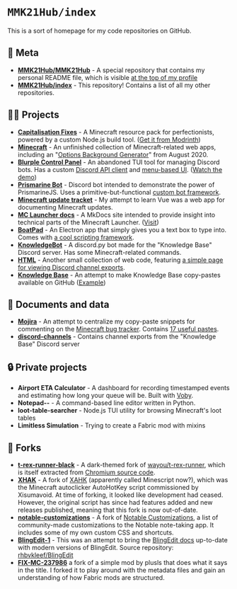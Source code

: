 # `MMK21Hub/index`

This is a sort of homepage for my code repositories on GitHub.

## 🔮 Meta

- [**MMK21Hub/MMK21Hub**](https://github.com/MMK21Hub/MMK21Hub) - A special repository that contains my personal README file, which is visible [at the top of my profile](https://github.com/MMK21Hub#mmk21)
- [**MMK21Hub/index**](https://github.com/MMK21Hub/index) - This repository! Contains a list of all my other repositories.

## 🧑‍💻 Projects

- [**Capitalisation Fixes**](https://github.com/MMK21Hub/Capitalisation-Fixes) - A Minecraft resource pack for perfectionists, powered by a custom Node.js build tool. ([Get it from Modrinth](https://modrinth.com/resourcepack/capitalisation-fixes))
- [**Minecraft**](https://github.com/MMK21Hub/Minecraft) - An unfinished collection of Minecraft-related web apps, including an "[Options Background Generator](https://mmk21hub.github.io/Minecraft/Useful/OptionsBGgen/)" from August 2020.
- [**Blurple Control Panel**](https://github.com/MMK21Hub/blurple-control-panel) - An abandoned TUI tool for managing Discord bots. Has a custom [Discord API client](https://github.com/MMK21Hub/blurple-control-panel/blob/38cfab24c052319f02955e865e36548461196b3f/index.ts#LL18C14-L18C14) and [menu-based UI](https://github.com/MMK21Hub/blurple-control-panel/blob/38cfab24c052319f02955e865e36548461196b3f/index.ts#L122). ([Watch the demo](https://asciinema.org/a/474308))
- [**Prismarine Bot**](https://github.com/MMK21Hub/prismarine-bot) - Discord bot intended to demonstrate the power of PrismarineJS. Uses a primitive-but-functional [custom bot framework](https://github.com/MMK21Hub/prismarine-bot/blob/staging/src/command.ts).
- [**Minecraft update tracket**](https://github.com/MMK21Hub/mc-changelogs) - My attempt to learn Vue was a web app for documenting Minecraft updates.
- [**MC Launcher docs**](https://github.com/MMK21Hub/MCL-docs) - A MkDocs site intended to provide insight into technical parts of the Minecraft Launcher. ([Visit](https://mmk21hub.github.io/MCL-docs/))
- [**BoatPad**](https://github.com/MMK21Hub/BoatPad) - An Electron app that simply gives you a text box to type into. Comes with [a cool scripting framework](https://github.com/MMK21Hub/BoatPad/blob/cb4b18beb2296790089a3e12688bdae9f425f014/src/renderer.js#L73).
- [**KnowledgeBot**](https://github.com/MMK21Hub/KnowledgeBot) - A discord.py bot made for the "Knowledge Base" Discord server. Has some Minecraft-related commands.
- [**HTML**](https://github.com/MMK21Hub/HTML) - Another small collection of web code, featuring [a simple page for viewing Discord channel exports](https://mmk21hub.github.io/HTML/knowledege-base-archived-channels).
- [**Knowledge Base**](https://github.com/MMK21Hub/KnowledgeBase) - An attempt to make Knowledge Base copy-pastes available on GitHub ([Example](https://github.com/MMK21Hub/KnowledgeBase/blob/main/Resources/faqs/datapacks/pack.mcmeta.md))

## 📄 Documents and data

- [**Mojira**](https://github.com/MMK21Hub/Mojira) - An attempt to centralize my copy-paste snippets for commenting on the [Minecraft bug tracker](https://bugs.mojang.com). Contains [17 useful pastes](https://github.com/MMK21Hub/Mojira/tree/main/pastes/resolutions/invalid).
- [**discord-channels**](https://github.com/MMK21Hub/discord-channels) - Contains channel exports from the "Knowledge Base" Discord server

## 🔒 Private projects

- **Airport ETA Calculator** - A dashboard for recording timestamped events and estimating how long your queue will be. Built with [Voby](https://github.com/vobyjs/voby/).
- **Notepad--** - A command-based line editor written in Python.
- **loot-table-searcher** - Node.js TUI utility for browsing Minecraft's loot tables
- **Limitless Simulation** - Trying to create a Fabric mod with mixins

## 🍴 Forks

- [**t-rex-runner-black**](https://github.com/MMK21Hub/t-rex-runner-black) - A dark-themed fork of [wayou/t-rex-runner](https://github.com/wayou/t-rex-runner), which is itself extracted from [Chromium source code](https://source.chromium.org/chromium/chromium/src/+/main:components/neterror/resources/offline.js;l=7?q=t-rex%20package:%5Echromium$&ss=chromium).
- [**XHAK**](https://github.com/histefanhere/XAHK) - A fork of [XAHK](https://github.com/histefanhere/XAHK) (apparently called Minescript now?), which was the Minecraft autoclicker AutoHotKey script commissioned by Xisumavoid. At time of forking, it looked like development had ceased. However, the original script has since had features added and new releases published, meaning that this fork is now out-of-date.
- [**notable-customizations**](https://github.com/MMK21Hub/notable-customizations) - A fork of [Notable Customizations](https://github.com/notable/notable-customizations), a list of community-made customizations to the Notable note-taking app. It includes some of my own custom CSS and shortcuts.
- [**BlingEdit-1**](https://github.com/MMK21Hub/BlingEdit-1) - This was an attempt to bring the [BlingEdit docs](https://blingedit.readthedocs.io/en/latest/) up-to-date with modern versions of BlingEdit. Source repository: [rhbvkleef/BlingEdit](https://github.com/rhbvkleef/BlingEdit)
- [**FIX-MC-237986**](https://github.com/MMK21Hub/FIX-MC-237986) a fork of a simple mod by plusls that does what it says in the title. I forked it to play around with the metadata files and gain an understanding of how Fabric mods are structured.
